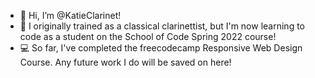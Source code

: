 - 👋 Hi, I’m @KatieClarinet!
- 🎼 I originally trained as a classical clarinettist, but I'm now learning to code as a student on the School of Code Spring 2022 course!
- 💻 So far, I've completed the freecodecamp Responsive Web Design Course. Any future work I do will be saved on here!

<!---
KatieClarinet/KatieClarinet is a ✨ special ✨ repository because its `README.md` (this file) appears on your GitHub profile.
You can click the Preview link to take a look at your changes.
--->
